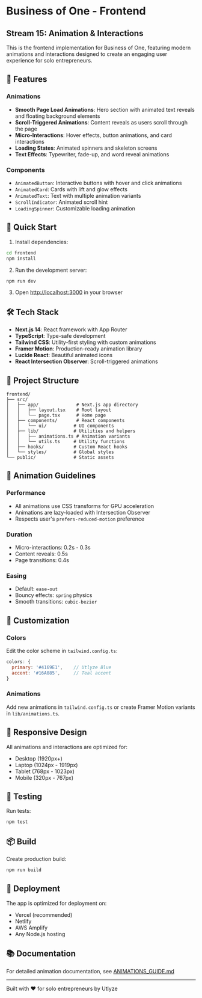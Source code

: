 # Business of One - Frontend

## Stream 15: Animation & Interactions

This is the frontend implementation for Business of One, featuring modern animations and interactions designed to create an engaging user experience for solo entrepreneurs.

## 🎨 Features

### Animations
- **Smooth Page Load Animations**: Hero section with animated text reveals and floating background elements
- **Scroll-Triggered Animations**: Content reveals as users scroll through the page
- **Micro-Interactions**: Hover effects, button animations, and card interactions
- **Loading States**: Animated spinners and skeleton screens
- **Text Effects**: Typewriter, fade-up, and word reveal animations

### Components
- `AnimatedButton`: Interactive buttons with hover and click animations
- `AnimatedCard`: Cards with lift and glow effects
- `AnimatedText`: Text with multiple animation variants
- `ScrollIndicator`: Animated scroll hint
- `LoadingSpinner`: Customizable loading animation

## 🚀 Quick Start

1. Install dependencies:
```bash
cd frontend
npm install
```

2. Run the development server:
```bash
npm run dev
```

3. Open [http://localhost:3000](http://localhost:3000) in your browser

## 🛠️ Tech Stack

- **Next.js 14**: React framework with App Router
- **TypeScript**: Type-safe development
- **Tailwind CSS**: Utility-first styling with custom animations
- **Framer Motion**: Production-ready animation library
- **Lucide React**: Beautiful animated icons
- **React Intersection Observer**: Scroll-triggered animations

## 📁 Project Structure

```
frontend/
├── src/
│   ├── app/              # Next.js app directory
│   │   ├── layout.tsx    # Root layout
│   │   └── page.tsx      # Home page
│   ├── components/       # React components
│   │   └── ui/          # UI components
│   ├── lib/             # Utilities and helpers
│   │   ├── animations.ts # Animation variants
│   │   └── utils.ts     # Utility functions
│   ├── hooks/           # Custom React hooks
│   └── styles/          # Global styles
└── public/              # Static assets
```

## 🎯 Animation Guidelines

### Performance
- All animations use CSS transforms for GPU acceleration
- Animations are lazy-loaded with Intersection Observer
- Respects user's `prefers-reduced-motion` preference

### Duration
- Micro-interactions: 0.2s - 0.3s
- Content reveals: 0.5s
- Page transitions: 0.4s

### Easing
- Default: `ease-out`
- Bouncy effects: `spring` physics
- Smooth transitions: `cubic-bezier`

## 🔧 Customization

### Colors
Edit the color scheme in `tailwind.config.ts`:
```js
colors: {
  primary: '#4169E1',    // Utlyze Blue
  accent: '#16A085',     // Teal accent
}
```

### Animations
Add new animations in `tailwind.config.ts` or create Framer Motion variants in `lib/animations.ts`.

## 📱 Responsive Design

All animations and interactions are optimized for:
- Desktop (1920px+)
- Laptop (1024px - 1919px)
- Tablet (768px - 1023px)
- Mobile (320px - 767px)

## 🧪 Testing

Run tests:
```bash
npm test
```

## 📦 Build

Create production build:
```bash
npm run build
```

## 🚀 Deployment

The app is optimized for deployment on:
- Vercel (recommended)
- Netlify
- AWS Amplify
- Any Node.js hosting

## 📚 Documentation

For detailed animation documentation, see [ANIMATIONS_GUIDE.md](./ANIMATIONS_GUIDE.md)

---

Built with ❤️ for solo entrepreneurs by Utlyze